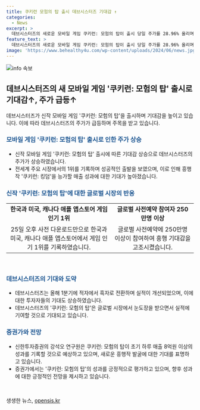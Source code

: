 ```yaml
---
title: 쿠키런 모험의 탑 출시 데브시스터즈 기대감 ↑
categories:
  - News
excerpt: >
  데브시스터즈의 새로운 모바일 게임 쿠키런: 모험의 탑이 출시 당일 주가를 28.96% 올리며 급등했다. 이 게임은 세계 주요 시장에서 1위를 차지하며 흥행에 대한 기대감을 높였고, 사전 예약자 수도 250만명을 넘어섰다. 데브시스터즈는 이번 게임으로 매출을 증가시키고 영업이익을 향상시킬 전망이지만, 증권가에서는 향후 흥행작 발굴이 필요하다는 관측이 나오는 등 성과에 대한 기대가 높다.
feature_text: >
  데브시스터즈의 새로운 모바일 게임 쿠키런: 모험의 탑이 출시 당일 주가를 28.96% 올리며 급등했다. 이 게임은 세계 주요 시장에서 1위를 차지하며 흥행에 대한 기대감을 높였고, 사전 예약자 수도 250만명을 넘어섰다. 데브시스터즈는 이번 게임으로 매출을 증가시키고 영업이익을 향상시킬 전망이지만, 증권가에서는 향후 흥행작 발굴이 필요하다는 관측이 나오는 등 성과에 대한 기대가 높다.
image: 'https://www.behealthy4u.com/wp-content/uploads/2024/06/news.jpg'
---
```


<p><img src="https://www.behealthy4u.com/wp-content/uploads/2024/06/news.jpg" alt="info 속보" /></p>

<h2 data-ke-size="size26">데브시스터즈의 새 모바일 게임 '쿠키런: 모험의 탑' 출시로 기대감↑, 주가 급등↑</h2>

<p data-ke-size="size16">데브시스터즈가 신작 모바일 게임 '쿠키런: 모험의 탑'을 출시하며 기대감을 높이고 있습니다. 이에 따라 데브시스터즈의 주가가 급등하며 주목을 받고 있습니다.</p>

<h3><b><span style="color: #1a5490;">모바일 게임 '쿠키런: 모험의 탑' 출시로 인한 주가 상승</span></b></h3>

<ul>
    <li>신작 모바일 게임 '쿠키런: 모험의 탑' 출시에 따른 기대감 상승으로 데브시스터즈의 주가가 상승하였습니다.</li>
    <li>전세계 주요 시장에서의 1위를 기록하며 성공적인 출발을 보였으며, 이로 인해 흥행작 '쿠키런: 킹덤'을 능가할 매출 성과에 대한 기대가 높아졌습니다.</li>
</ul>

<h3><b><span style="color: #1a5490;">신작 '쿠키런: 모험의 탑'에 대한 글로벌 시장의 반응</span></b></h3>

<table>
    <tr>
        <td style="text-align: center; height: 17px;"><b>한국과 미국, 캐나다 애플 앱스토어 게임 인기 1위</b></td>
        <td style="text-align: center; height: 17px;"><b>글로벌 사전예약 참여자 250만명 이상</b></td>
    </tr>
    <tr>
        <td style="text-align: center; height: 17px;">25일 오후 사전 다운로드만으로 한국과 미국, 캐나다 애플 앱스토어에서 게임 인기 1위를 기록하였습니다.</td>
        <td style="text-align: center; height: 17px;">글로벌 사전예약에 250만명 이상이 참여하여 흥행 기대감을 고조시켰습니다.</td>
    </tr>
</table>

<p data-ke-size="size16">&nbsp;</p>

<h3><b><span style="color: #1a5490;">데브시스터즈의 기대와 도약</span></b></h3>

<ul>
    <li>데브시스터즈는 올해 1분기에 적자에서 흑자로 전환하며 실적이 개선되었으며, 이에 대한 투자자들의 기대도 상승하였습니다.</li>
    <li>데브시스터즈의 '쿠키런: 모험의 탑'은 글로벌 시장에서 눈도장을 받으면서 실적에 기여할 것으로 기대되고 있습니다.</li>
</ul>

<h3><b><span style="color: #1a5490;">증권가와 전망</span></b></h3>

<ul>
    <li>신한투자증권의 강석오 연구원은 쿠키런: 모험의 탑이 초기 하루 매출 8억원 이상의 성과를 기록할 것으로 예상하고 있으며, 새로운 흥행작 발굴에 대한 기대를 표명하고 있습니다.</li>
    <li>증권가에서는 '쿠키런: 모험의 탑'의 성과를 긍정적으로 평가하고 있으며, 향후 성과에 대한 긍정적인 전망을 제시하고 있습니다.</li>
</ul>

<p data-ke-size="size16">&nbsp;</p>
생생한 뉴스, <a href="https://opensis.kr" rel="dofollow">opensis.kr</a>


